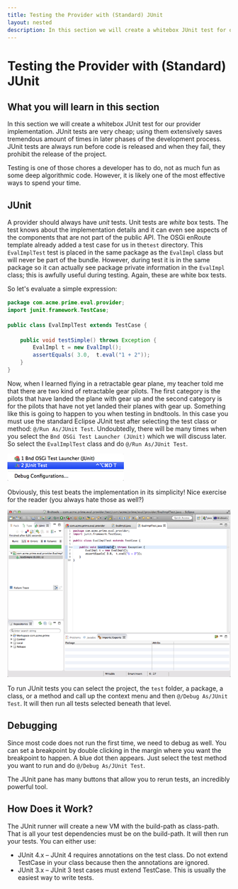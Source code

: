 ```yaml
---
title: Testing the Provider with (Standard) JUnit
layout: nested
description: In this section we will create a whitebox JUnit test for our provider implementation
---
```

# Testing the Provider with (Standard) JUnit

## What you will learn in this section

In this section we will create a whitebox JUnit test for our provider implementation. JUnit tests are very cheap; using them extensively saves tremendous amount of times in later phases of the development process. JUnit tests are always run before code is released and when they fail, they prohibit the release of the project.

Testing is one of those chores a developer has to do, not as much fun as some deep algorithmic code. However, it is likely one of the most effective ways to spend your time.

## JUnit

A provider should always have *unit* tests. Unit tests are *white* box tests. The test knows about the implementation details and it can even see aspects of the components that are not part of the public API. The OSGi enRoute template already added a test case for us in the`test` directory. This `EvalImplTest` test is placed in the same package as the `EvalImpl` class but will never be part of the bundle. However, during test it is in the same package so it can actually see package private information in the `EvalImpl` class; this is awfully useful during testing. Again, these are white box tests.

So let's evaluate a simple expression:

```java
package com.acme.prime.eval.provider;
import junit.framework.TestCase;

public class EvalImplTest extends TestCase {

	public void testSimple() throws Exception {
		EvalImpl t = new EvalImpl();
		assertEquals( 3.0,  t.eval("1 + 2"));
	}
}
```

Now, when I learned flying in a retractable gear plane, my teacher told me that there are two kind of retractable gear pilots. The first category is the pilots that have landed the plane with gear up and the second category is for the pilots that have not yet landed their planes with gear up. Something like this is going to happen to you when testing in bndtools. In this case you must use the standard Eclipse JUnit test after selecting the test class or method: `@/Run As/JUnit Test`. Undoubtedly, there will be many times when you select the `Bnd OSGi Test Launcher (JUnit)` which we will discuss later. So select the `EvalImplTest` class and do `@/Run As/JUnit Test`.

![JUnit](img/junit-0.png)

Obviously, this test beats the implementation in its simplicity! Nice exercise for the reader (you always hate those as well?) 

![JUnit](img/junit-1.png)

To run JUnit tests you can select the project, the `test` folder, a package, a class, or a method and call up the context menu and then `@/Debug As/JUnit Test`. It will then run all tests selected beneath that level.

## Debugging

Since most code does not run the first time, we need to debug as well. You can set a breakpoint by double clicking in the margin where you want the breakpoint to happen. A blue dot then appears. Just select the test method you want to run and do `@/Debug As/JUnit Test`.

The JUnit pane has many buttons that allow you to rerun tests, an incredibly powerful tool.

## How Does it Work?

The JUnit runner will create a new VM with the build-path as class-path. That is all your test dependencies must be on the build-path. It will then run your tests. You can either use:

* JUnit 4.x – JUnit 4 requires annotations on the test class. Do not extend TestCase in your class because then the annotations are ignored.
* JUnit 3.x – JUnit 3 test cases must extend TestCase. This is usually the easiest way to write tests.


